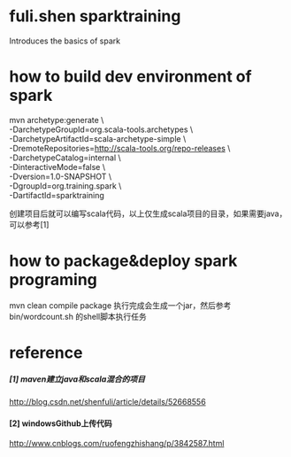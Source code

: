 # fuli.shen sparktraining
Introduces the basics of spark

# how to build dev environment of  spark 

mvn archetype:generate \ <br>
-DarchetypeGroupId=org.scala-tools.archetypes \ <br>
-DarchetypeArtifactId=scala-archetype-simple  \ <br>
-DremoteRepositories=http://scala-tools.org/repo-releases \ <br>
-DarchetypeCatalog=internal \ <br>
-DinteractiveMode=false \ <br>
-Dversion=1.0-SNAPSHOT \ <br>
-DgroupId=org.training.spark \ <br>
-DartifactId=sparktraining <br>


创建项目后就可以编写scala代码，以上仅生成scala项目的目录，如果需要java，可以参考[1] 

# how to package&deploy spark programing 
mvn clean compile package  执行完成会生成一个jar，然后参考bin/wordcount.sh 的shell脚本执行任务


# reference

##### [1]  maven建立java和scala混合的项目
http://blog.csdn.net/shenfuli/article/details/52668556
#### [2] windowsGithub上传代码
http://www.cnblogs.com/ruofengzhishang/p/3842587.html
